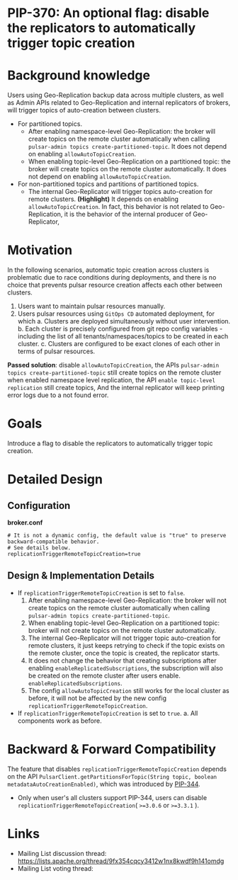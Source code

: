 # PIP-370: An optional flag: disable the replicators to automatically trigger topic creation

# Background knowledge

Users using Geo-Replication backup data across multiple clusters, as well as Admin APIs related to Geo-Replication and internal replicators of brokers, will trigger topics of auto-creation between clusters.
- For partitioned topics.
  - After enabling namespace-level Geo-Replication: the broker will create topics on the remote cluster automatically when calling `pulsar-admin topics create-partitioned-topic`. It does not depend on enabling `allowAutoTopicCreation`.
  - When enabling topic-level Geo-Replication on a partitioned topic: the broker will create topics on the remote cluster automatically. It does not depend on enabling `allowAutoTopicCreation`.
- For non-partitioned topics and partitions of partitioned topics.
  - The internal Geo-Replicator will trigger topics auto-creation for remote clusters. **(Highlight)** It depends on enabling `allowAutoTopicCreation`. In fact, this behavior is not related to Geo-Replication, it is the behavior of the internal producer of Geo-Replicator,   

# Motivation

In the following scenarios, automatic topic creation across clusters is problematic due to race conditions during deployments, and there is no choice that prevents pulsar resource creation affects each other between clusters.
1. Users want to maintain pulsar resources manually.
2. Users pulsar resources using `GitOps CD` automated deployment, for which
  a. Clusters are deployed simultaneously without user intervention.
  b. Each cluster is precisely configured from git repo config variables - including the list of all tenants/namespaces/topics to be created in each cluster.
  c. Clusters are configured to be exact clones of each other in terms of pulsar resources.

**Passed solution**: disable `allowAutoTopicCreation`, the APIs `pulsar-admin topics create-partitioned-topic` still create topics on the remote cluster when enabled namespace level replication, the API `enable topic-level replication` still create topics, And the internal replicator will keep printing error logs due to a not found error.

# Goals

Introduce a flag to disable the replicators to automatically trigger topic creation.

# Detailed Design

## Configuration

**broker.conf**
```properties
# It is not a dynamic config, the default value is "true" to preserve backward-compatible behavior.
# See details below.
replicationTriggerRemoteTopicCreation=true
```

## Design & Implementation Details

- If `replicationTriggerRemoteTopicCreation` is set to `false`.
  1. After enabling namespace-level Geo-Replication: the broker will not create topics on the remote cluster automatically when calling `pulsar-admin topics create-partitioned-topic`.
  2. When enabling topic-level Geo-Replication on a partitioned topic: broker will not create topics on the remote cluster automatically.
  3. The internal Geo-Replicator will not trigger topic auto-creation for remote clusters, it just keeps retrying to check if the topic exists on the remote cluster, once the topic is created, the replicator starts.
  4. It does not change the behavior that creating subscriptions after enabling `enableReplicatedSubscriptions`, the subscription will also be created on the remote cluster after users enable. `enableReplicatedSubscriptions`.
  5. The config `allowAutoTopicCreation` still works for the local cluster as before, it will not be affected by the new config `replicationTriggerRemoteTopicCreation`.
- If `replicationTriggerRemoteTopicCreation` is set to `true`.
  a. All components work as before. 

# Backward & Forward Compatibility

The feature that disables `replicationTriggerRemoteTopicCreation` depends on the API `PulsarClient.getPartitionsForTopic(String topic, boolean metadataAutoCreationEnabled)`, which was introduced by [PIP-344](https://github.com/apache/pulsar/blob/master/pip/pip-344.md).
- Only when user's all clusters support PIP-344, users can disable `replicationTriggerRemoteTopicCreation`( `>=3.0.6` or `>=3.3.1` ).

# Links
* Mailing List discussion thread: https://lists.apache.org/thread/9fx354cqcy3412w1nx8kwdf9h141omdg
* Mailing List voting thread:
